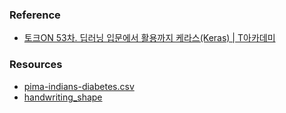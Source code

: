 ﻿### Reference
* [토크ON 53차. 딥러닝 입문에서 활용까지 케라스(Keras) | T아카데미](https://www.youtube.com/playlist?list=PL9mhQYIlKEheoq-M4EifTMPNWMw7poclK)

### Resources
* [pima-indians-diabetes.csv](https://gist.github.com/ktisha/c21e73a1bd1700294ef790c56c8aec1f)
* [handwriting_shape](https://github.com/playerflat/learn_keras/blob/master/resource/handwriting_shape.zip)
